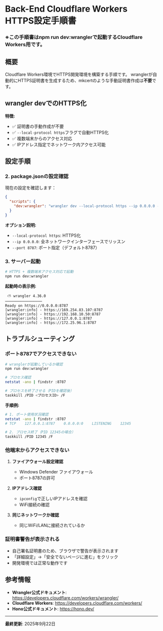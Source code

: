 # Back-End Cloudflare Workers HTTPS設定手順書

### ※この手順書はnpm run dev:wranglerで起動するCloudflare Workers用です。

## 概要
Cloudflare Workers環境でHTTPS開発環境を構築する手順です。
wranglerが自動的にHTTPS証明書を生成するため、mkcertのような手動証明書作成は**不要**です。

## wrangler devでのHTTPS化

**特徴:**
- ✅ 証明書の手動作成が不要
- ✅ `--local-protocol https`フラグで自動HTTPS化
- ✅ 複数端末からのアクセス対応
- ✅ IPアドレス指定でネットワーク内アクセス可能


## 設定手順

### 2. package.jsonの設定確認

現在の設定を確認します：

```json
{
  "scripts": {
    "dev:wrangler": "wrangler dev --local-protocol https --ip 0.0.0.0 --port 8787"
  }
}
```

**オプション説明:**
- `--local-protocol https`: HTTPS化
- `--ip 0.0.0.0`: 全ネットワークインターフェースでリッスン
- `--port 8787`: ポート指定（デフォルト8787）

### 3. サーバー起動

```bash
# HTTPS + 複数端末アクセス対応で起動
npm run dev:wrangler
```

**起動時の表示例:**
```
 ⛅️ wrangler 4.36.0
─────────────────
Ready on https://0.0.0.0:8787
[wrangler:info] - https://169.254.83.107:8787
[wrangler:info] - https://192.168.10.50:8787
[wrangler:info] - https://127.0.0.1:8787
[wrangler:info] - https://172.25.96.1:8787
```

## トラブルシューティング

### ポート8787でアクセスできない
```bash
# wranglerが起動しているか確認
npm run dev:wrangler

# プロセス確認
netstat -ano | findstr :8787

# プロセスを終了させる（PIDを確認後）
taskkill /PID <プロセスID> /F
```

**手順例:**
```bash
# 1. ポート使用状況確認
netstat -ano | findstr :8787
# TCP    127.0.0.1:8787    0.0.0.0:0    LISTENING    12345

# 2. プロセス終了（PID 12345の場合）
taskkill /PID 12345 /F
```

### 他端末からアクセスできない
1. **ファイアウォール設定確認**
   - Windows Defender ファイアウォール
   - ポート8787の許可

2. **IPアドレス確認**
   - `ipconfig`で正しいIPアドレスを確認
   - WiFi接続の確認

3. **同じネットワークか確認**
   - 同じWiFi/LANに接続されているか

### 証明書警告が表示される
- 自己署名証明書のため、ブラウザで警告が表示されます
- 「詳細設定」→「安全でないページに進む」をクリック
- 開発環境では正常な動作です


## 参考情報

- **Wrangler公式ドキュメント**: https://developers.cloudflare.com/workers/wrangler/
- **Cloudflare Workers**: https://developers.cloudflare.com/workers/
- **Hono公式ドキュメント**: https://hono.dev/

---

**最終更新**: 2025年9月22日
